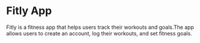 # Fitly App

Fitly is a fitness app that helps users track their workouts and goals.The app allows users to create an account, log their workouts, and set fitness goals.
